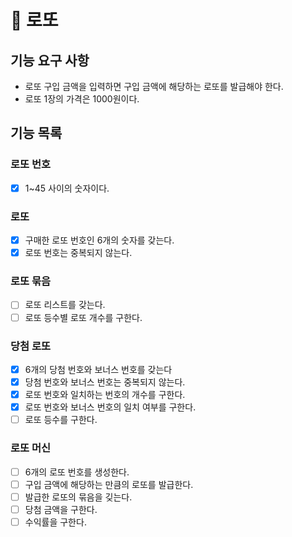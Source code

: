 # 🚀 로또

## 기능 요구 사항
- 로또 구입 금액을 입력하면 구입 금액에 해당하는 로또를 발급해야 한다.
- 로또 1장의 가격은 1000원이다.

## 기능 목록
### 로또 번호
- [x] 1~45 사이의 숫자이다.

### 로또
- [x] 구매한 로또 번호인 6개의 숫자를 갖는다.
- [x] 로또 번호는 중복되지 않는다.

### 로또 묶음
- [ ] 로또 리스트를 갖는다.
- [ ] 로또 등수별 로또 개수를 구한다.

### 당첨 로또
- [x] 6개의 당첨 번호와 보너스 번호를 갖는다
- [x] 당첨 번호와 보너스 번호는 중복되지 않는다.
- [x] 로또 번호와 일치하는 번호의 개수를 구한다.
- [x] 로또 번호와 보너스 번호의 일치 여부를 구한다.
- [ ] 로또 등수를 구한다.

### 로또 머신
- [ ] 6개의 로또 번호를 생성한다.
- [ ] 구입 금액에 해당하는 만큼의 로또를 발급한다.
- [ ] 발급한 로또의 묶음을 깆는다.
- [ ] 당첨 금액을 구한다.
- [ ] 수익률을 구한다.
